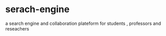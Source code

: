 # serach-engine
a search engine and collaboration plateform for students , professors and reseachers
